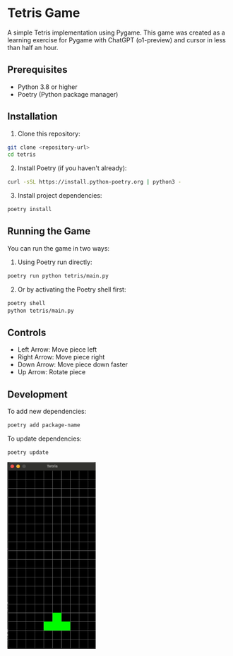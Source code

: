 # Tetris Game

A simple Tetris implementation using Pygame.
This game was created as a learning exercise for Pygame with ChatGPT (o1-preview) and cursor in less than half an hour.

## Prerequisites

- Python 3.8 or higher
- Poetry (Python package manager)

## Installation

1. Clone this repository:
```bash
git clone <repository-url>
cd tetris
```

2. Install Poetry (if you haven't already):
```bash
curl -sSL https://install.python-poetry.org | python3 -
```

3. Install project dependencies:
```bash
poetry install
```

## Running the Game

You can run the game in two ways:

1. Using Poetry run directly:
```bash
poetry run python tetris/main.py
```

2. Or by activating the Poetry shell first:
```bash
poetry shell
python tetris/main.py
```

## Controls

- Left Arrow: Move piece left
- Right Arrow: Move piece right
- Down Arrow: Move piece down faster
- Up Arrow: Rotate piece

## Development

To add new dependencies:
```bash
poetry add package-name
```

To update dependencies:
```bash
poetry update
```


<img src="tetris.gif" width="200px" alt="Animation Description">

